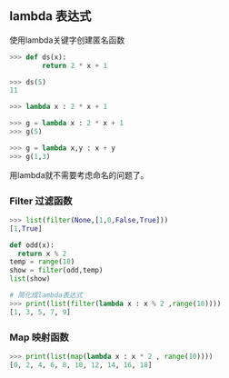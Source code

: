 ## lambda 表达式

使用lambda关键字创建匿名函数

``` python
>>> def ds(x):
  		return 2 * x + 1

>>> ds(5)
11

>>> lambda x : 2 * x + 1

>>> g = lambda x : 2 * x + 1
>>> g(5)
```

``` python
>>> g = lambda x,y : x + y
>>> g(1,3)
```

用lambda就不需要考虑命名的问题了。

### Filter 过滤函数

``` python
>>> list(filter(None,[1,0,False,True]))
[1,True]

def odd(x):
  return x % 2
temp = range(10)
show = filter(odd,temp)
list(show)

# 简化成lambda表达式
>>> print(list(filter(lambda x : x % 2 ,range(10))))
[1, 3, 5, 7, 9]

```

### Map 映射函数

``` python
>>> print(list(map(lambda x : x * 2 , range(10))))
[0, 2, 4, 6, 8, 10, 12, 14, 16, 18]
```































